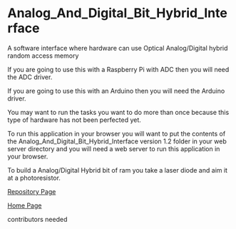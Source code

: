 # Analog_And_Digital_Bit_Hybrid_Interface
A software interface where hardware can use Optical Analog/Digital hybrid random access memory

If you are going to use this with a Raspberry Pi with ADC then you will need the ADC driver.

If you are going to use this with an Arduino then you will need the Arduino driver.

You may want to run the tasks you want to do more than once because this type of hardware has not been perfected yet.

To run this application in your browser you will want to put the contents of the Analog_And_Digital_Bit_Hybrid_Interface version 1.2 folder in your web server directory and you will need a web server to run this application in your browser.

To build a Analog/Digital Hybrid bit of ram you take a laser diode and aim it at a photoresistor.

<a href="https://github.com/Daniel-Hanrahan-Tools-and-Games/Analog_And_Digital_Bit_Hybrid_Interface">Repository Page</a>

<a href="https://daniel-hanrahan-tools-and-games.github.io/">Home Page</a>

contributors needed
